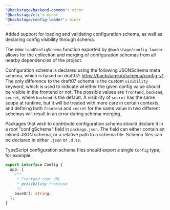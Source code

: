 ```yaml
---
'@backstage/backend-common': minor
'@backstage/cli': minor
'@backstage/config-loader': minor
---
```


Added support for loading and validating configuration schema, as well as declaring config visibility through schema.

The new `loadConfigSchema` function exported by `@backstage/config-loader` allows for the collection and merging of configuration schemas from all nearby dependencies of the project.

Configuration schema is declared using the following JSONSchema meta schema, which is based on draft07: https://backstage.io/schema/config-v1. The only difference to the draft07 schema is the custom `visibility` keyword, which is used to indicate whether the given config value should be visible in the frontend or not. The possible values are `frontend`, `backend`, `secret`, where `backend` is the default. A visibility of `secret` has the same scope at runtime, but it will be treated with more care in certain contexts, and defining both `frontend` and `secret` for the same value in two different schemas will result in an error during schema merging.

Packages that wish to contribute configuration schema should declare it in a root "configSchema" field in `package.json`. The field can either contain an inlined JSON schema, or a relative path to a schema file. Schema files can be declared in either `.json` or `.d.ts`.

TypeScript configuration schema files should export a single `Config` type, for example:

```ts
export interface Config {
  app: {
    /**
     * Frontend root URL
     * @visibility frontend
     */
    baseUrl: string;
  };
}
```
